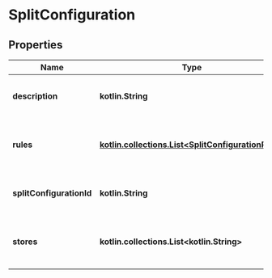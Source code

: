 
# SplitConfiguration

## Properties
Name | Type | Description | Notes
------------ | ------------- | ------------- | -------------
**description** | **kotlin.String** | Your description for the split configuration. | 
**rules** | [**kotlin.collections.List&lt;SplitConfigurationRule&gt;**](SplitConfigurationRule.md) | Array of rules that define the split configuration behavior. | 
**splitConfigurationId** | **kotlin.String** | Unique identifier of the split configuration. |  [optional] [readonly]
**stores** | **kotlin.collections.List&lt;kotlin.String&gt;** | List of stores to which the split configuration applies. |  [optional] [readonly]



